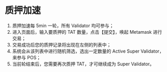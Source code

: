 # 质押加速

1. 质押加速每 5min 一轮，所有 Validator 均可参与；
2. 进入页面后，输入要质押的 TAT 数量，点击【提交】，唤起 Metamask 进行交易；
3. 交易成功后您的质押记录将出现在左侧的列表中；
4. 系统会从该列表中进行随机筛选，选出一定数量的 Active Super Validator，来参与 POS；
5. 当前轮结束后，您需要再次质押 TAT，才可继续成为 Super Validator。
